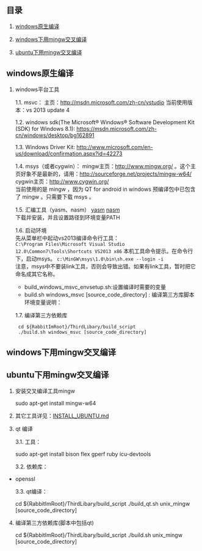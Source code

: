 ## 目录
1. [windows原生编译](#user-content-windows原生编译)

2. [windows下用mingw交叉编译](#user-content-windows下用mingw交叉编译)

3. [ubuntu下用mingw交叉编译](#user-content-ubuntu下用mingw交叉编译)

## windows原生编译

1. windows平台工具

    1.1. msvc：
主页：http://msdn.microsoft.com/zh-cn/vstudio
当前使用版本：vs 2013 update 4

    1.2. windows sdk(The Microsoft® Windows® Software Development Kit (SDK) for Windows 8.1):
https://msdn.microsoft.com/zh-cn/windows/desktop/bg162891

    1.3. Windows Driver Kit:
http://www.microsoft.com/en-us/download/confirmation.aspx?id=42273

    1.4. msys（或者cygwin）：
mingw主页：http://www.mingw.org/ 。这个主页好象不是最新的，请用：http://sourceforge.net/projects/mingw-w64/  
cygwin主页：http://www.cygwin.org/  
当前使用的是 mingw ，因为 QT for android in windows 预编译包中已包含了 mingw 。只需要下载 msys 。

    1.5. 汇编工具（yasm、nasm）
[yasm](http://yasm.tortall.net/)
[nasm](http://www.nasm.us/)  
下载并安装，并且设置路径到环境变量PATH

    1.6. 启动环境  
    先从菜单栏中起动vs2013编译命令行工具：  
    `C:\Program Files\Microsoft Visual Studio 12.0\Common7\Tools\Shortcuts VS2013 x86`
    本机工具命令提示。在命令行下，启动msys。 
    `c:\MinGW\msys\1.0\bin\sh.exe --login -i`  
    注意，msys中不要装link工具，否则会导致出错。如果有link工具，暂时把它命名成其它名称。
    
      * build_windows_msvc_envsetup.sh:设置编译时需要的变量  
      * build.sh windows_msvc [source_code_directory] : 编译第三方库脚本
        环境变量说明：  

    1.7. 编译第三方依赖库
    
        cd ${RabbitImRoot}/ThirdLibary/build_script
        ./build.sh windows_msvc [source_code_directory]

## windows下用mingw交叉编译

## ubuntu下用mingw交叉编译

1. 安装交叉编译工具mingw

    sudo apt-get install mingw-w64

2. 其它工具详见：[INSTALL_UBUNTU.md](INSTALL_UBUNTU.md)

3. qt 编译

    3.1. 工具：

    sudo apt-get install bison flex gperf ruby icu-devtools

    3.2. 依赖库：
* openssl

    3.3. qt编译：

    cd ${RabbitImRoot}/ThirdLibary/build_script
    ./build_qt.sh unix_mingw [source_code_directory]
    
4. 编译第三方依赖库(脚本中包括qt)

    cd ${RabbitImRoot}/ThirdLibary/build_script
    ./build.sh unix_mingw [source_code_directory]
